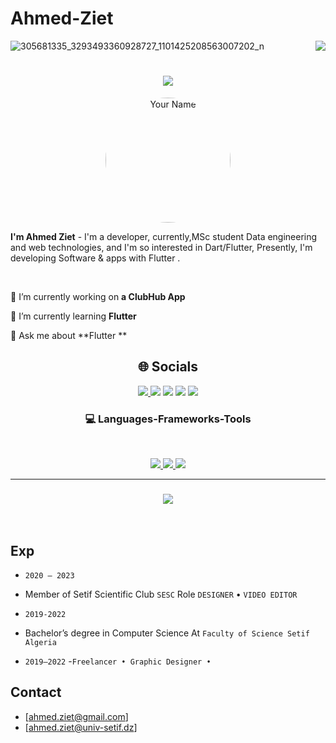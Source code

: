 # Ahmed-Ziet
![305681335_3293493360928727_1101425208563007202_n](https://github.com/zietahmed19/AhmedZiet/assets/81768958/e9a726ba-d5e8-48f4-aed4-6e952d80aabf)
<img align="right" src="https://visitor-badge.laobi.icu/badge?page_id=salesp07.salesp07" />

<h1 align="center">
    <img src="https://readme-typing-svg.herokuapp.com/?font=Righteous&size=35&center=true&vCenter=true&width=500&height=70&duration=4000&lines=Hi+There!+👋;+I'm+Ahmed+Ziet;" />
</h1>
<p align="center">
    
  <img src="https://github.com/zietahmed19/zietahmed19/blob/main/android.gif" width="200" height="200" alt="Your Name" style="border-radius: 50%;">
</p>

**I'm Ahmed Ziet** - I'm a  developer, currently,MSc student Data engineering and web technologies, and I'm so interested in Dart/Flutter, Presently, I'm developing Software & apps with Flutter  .


<br/>

<div align="left">
 
 🔭 I’m currently working on **a ClubHub App**
 
 🌱 I’m currently learning **Flutter**

 💬 Ask me about **Flutter **
 
 </div>
 <h2 align="center">🌐 Socials</h2>

<div align="center"> 
 <div> 
  <a href="https://www.behance.net/darkstarshaco" target="_blank"><img src="https://img.shields.io/badge/Behance-053eff?style=for-the-badge&logo=behance&logoColor=white" target="_blank"</a>
  <a href="https://www.instagram.com/ziet_ahmed/" target="_blank"><img src="https://img.shields.io/badge/-Instagram-962FBF?style=for-the-badge&logo=instagram&logoColor=white" target="_blank"></a>
 	<a href="https://www.facebook.com/ahmed.ziet.50/" target="_blank">
    <img src="https://img.shields.io/badge/Facebook-4267B2?style=for-the-badge&logo=facebook&logoColor=white" target="_blank"></a>
  <a href = "mailto:ahmed.ziet@gmail.com target="_blank">
    <img src="https://img.shields.io/badge/-Gmail-BB001B?style=for-the-badge&logo=gmail&logoColor=white" target="_blank"></a>
  <a href="https://www.linkedin.com/in/ahmed-ziet/" target="_blank">
    <img src="https://img.shields.io/badge/-LinkedIn-%230077B5?style=for-the-badge&logo=linkedin&logoColor=white" target="_blank"></a> 
  
</div>
</div>

 
 
<h3 align="center"> 💻  Languages-Frameworks-Tools </h3>
<br/>
<p align="center">
  <a href="https://skillicons.dev">
    <img src="https://skillicons.dev/icons?i=androidstudio,flutter,dart,css,html,bootstrap,js,php,mysql,py,r,cpp" />
    <img src="https://skillicons.dev/icons?i=git,docker,postman,github" />
    <img src="https://skillicons.dev/icons?i=xd,figma,ps,ai,pr,ae" />
  </a>
</p>

<hr/>

<h3 align="center">
    <img src="https://readme-typing-svg.herokuapp.com/?font=Righteous&size=25&center=true&vCenter=true&width=500&height=70&duration=4000&lines=Thanks+for+visiting!+✌️;+Shoot+me+a+message+on+Linkedin!;I'm+always+down+to+collab+:)">
</h3>

<br/>

## Exp
* `2020 – 2023`
 - Member of Setif Scientific Club `SESC` Role `DESIGNER` • `VIDEO EDITOR`
* `2019-2022`
 - Bachelor’s degree in Computer Science At `Faculty of Science Setif Algeria`
* `2019–2022`
  -`Freelancer • Graphic Designer •`
## Contact
* [ahmed.ziet@gmail.com]
* [ahmed.ziet@univ-setif.dz]
